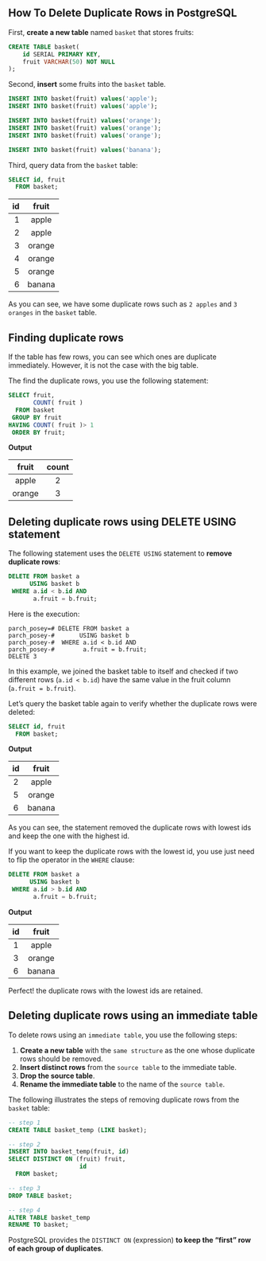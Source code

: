 ## How To Delete Duplicate Rows in PostgreSQL

First, **create a new table** named `basket` that stores fruits:

```SQL
CREATE TABLE basket(
    id SERIAL PRIMARY KEY,
    fruit VARCHAR(50) NOT NULL
);
```

Second, **insert** some fruits into the `basket` table.

```SQL
INSERT INTO basket(fruit) values('apple');
INSERT INTO basket(fruit) values('apple');

INSERT INTO basket(fruit) values('orange');
INSERT INTO basket(fruit) values('orange');
INSERT INTO basket(fruit) values('orange');

INSERT INTO basket(fruit) values('banana');
```

Third, query data from the `basket` table:

```SQL
SELECT id, fruit
  FROM basket;
```


|id | fruit|
|---:|:------:|
| 1 | apple|
| 2 | apple|
| 3 | orange|
| 4 | orange|
| 5 | orange|
| 6 | banana|

As you can see, we have some duplicate rows such as `2 apples` and `3 oranges` in the `basket` table.

## Finding duplicate rows

If the table has few rows, you can see which ones are duplicate immediately. However, it is not the case with the big table.

The find the duplicate rows, you use the following statement:

```SQL
SELECT fruit,
       COUNT( fruit )
  FROM basket
 GROUP BY fruit
HAVING COUNT( fruit )> 1
 ORDER BY fruit;
```

**Output**

|fruit  | count|
|:-----:|:------:|
|apple  |     2|
|orange |     3|

## Deleting duplicate rows using DELETE USING statement

The following statement uses the `DELETE USING` statement to **remove duplicate rows**:

```SQL
DELETE FROM basket a
      USING basket b
 WHERE a.id < b.id AND
       a.fruit = b.fruit;
```

Here is the execution:

```console
parch_posey=# DELETE FROM basket a
parch_posey-#       USING basket b
parch_posey-#  WHERE a.id < b.id AND
parch_posey-#        a.fruit = b.fruit;
DELETE 3
```

In this example, we joined the basket table to itself and checked if two different rows (`a.id < b.id`) have the same value in the fruit column (`a.fruit = b.fruit`).

Let’s query the basket table again to verify whether the duplicate rows were deleted:

```SQL
SELECT id, fruit
  FROM basket;
```

**Output**

|id | fruit|
|:--:|:------:|
| 2 | apple|
| 5 | orange|
| 6 | banana|

As you can see, the statement removed the duplicate rows with lowest ids and keep the one with the highest id.

If you want to keep the duplicate rows with the lowest id, you use just need to flip the operator in the `WHERE` clause:

```SQL
DELETE FROM basket a
      USING basket b
 WHERE a.id > b.id AND
       a.fruit = b.fruit;
```

**Output**

|id | fruit|
|:--:|:------:|
| 1 | apple|
| 3 | orange|
| 6 | banana|

Perfect! the duplicate rows with the lowest ids are retained.

## Deleting duplicate rows using an immediate table

To delete rows using an `immediate table`, you use the following steps:

1. **Create a new table** with the `same structure` as the one whose duplicate rows should be removed.
2. **Insert distinct rows** from the `source table` to the immediate table.
3. **Drop the source table**.
4. **Rename the immediate table** to the name of the `source table`.

The following illustrates the steps of removing duplicate rows from the `basket` table:

```SQL
-- step 1
CREATE TABLE basket_temp (LIKE basket);

-- step 2
INSERT INTO basket_temp(fruit, id)
SELECT DISTINCT ON (fruit) fruit,
                    id
  FROM basket;

-- step 3
DROP TABLE basket;

-- step 4
ALTER TABLE basket_temp
RENAME TO basket;                  
```

PostgreSQL provides the `DISTINCT ON` (expression) **to keep the “first” row of each group of duplicates**.
